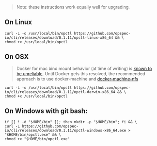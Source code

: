 >Note: these instructions work equally well for upgrading.

## On Linux

```shell
curl -L -o /usr/local/bin/opctl https://github.com/opspec-io/cli/releases/download/0.1.11/opctl-linux-x86_64 && \
chmod +x /usr/local/bin/opctl
```

## On OSX

> Docker for mac bind mount behavior (at time of writing) is
> [known to be unreliable](https://forums.docker.com/t/file-access-in-mounted-volumes-extremely-slow-cpu-bound/8076).
> Until Docker gets this resolved, the recommended approach is to use
> docker-machine and
> [docker-machine-nfs](https://github.com/adlogix/docker-machine-nfs)

```shell
curl -L -o /usr/local/bin/opctl https://github.com/opspec-io/cli/releases/download/0.1.11/opctl-darwin-x86_64 && \
chmod +x /usr/local/bin/opctl
```

## On Windows with git bash:

```shell
if [[ ! -d "$HOME/bin" ]]; then mkdir -p "$HOME/bin"; fi && \
curl -L https://github.com/opspec-io/cli/releases/download/0.1.11/opctl-windows-x86_64.exe > "$HOME/bin/opctl.exe" && \
chmod +x "$HOME/bin/opctl.exe"
```

